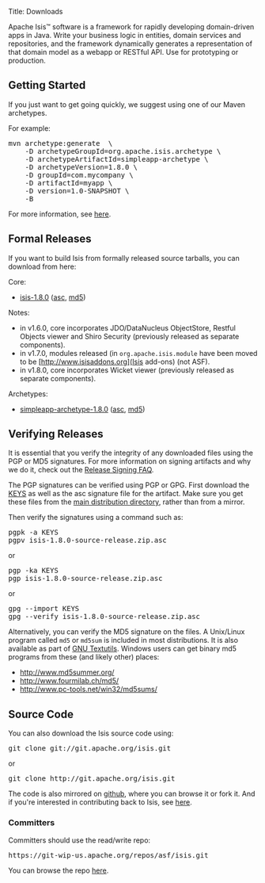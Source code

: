Title: Downloads

Apache Isis&trade; software is a framework for rapidly developing domain-driven apps in Java. Write your business logic in entities, domain services and repositories, and the framework dynamically generates a representation of that domain model as a webapp or RESTful API.  Use for prototyping or production.

## Getting Started

If you just want to get going quickly, we suggest using one of our Maven archetypes.

For example:

<pre>
mvn archetype:generate  \
    -D archetypeGroupId=org.apache.isis.archetype \
    -D archetypeArtifactId=simpleapp-archetype \
    -D archetypeVersion=1.8.0 \
    -D groupId=com.mycompany \
    -D artifactId=myapp \
    -D version=1.0-SNAPSHOT \
    -B
</pre>

For more information, see [here](intro/getting-started/simpleapp-archetype.html).

## Formal Releases

If you want to build Isis from formally released source tarballs, you can download from here:

Core:

* [isis-1.8.0](https://www.apache.org/dyn/closer.cgi/isis/isis-core/isis-1.8.0-source-release.zip) ([asc](http://www.apache.org/dist/isis/isis-core/isis-1.8.0-source-release.zip.asc), [md5](http://www.apache.org/dist/isis/isis-core/isis-1.8.0-source-release.zip.md5)) 

Notes:
* in v1.6.0, core incorporates JDO/DataNucleus ObjectStore, Restful Objects viewer and Shiro Security (previously released as separate components).
* in v1.7.0, modules released (in `org.apache.isis.module` have been moved to be [http://www.isisaddons.org](Isis add-ons) (not ASF).
* in v1.8.0, core incorporates Wicket viewer (previously released as separate components).


Archetypes:

* [simpleapp-archetype-1.8.0](https://www.apache.org/dyn/closer.cgi/isis/archetype/simpleapp-archetype/simpleapp-archetype-1.8.0-source-release.zip) ([asc](http://www.apache.org/dist/isis/archetype/simpleapp-archetype/simpleapp-archetype-1.8.0-source-release.zip.asc), [md5](http://www.apache.org/dist/isis/archetype/simpleapp-archetype/simpleapp-archetype-1.8.0-source-release.zip.md5))


## Verifying Releases

It is essential that you verify the integrity of any downloaded files using
the PGP or MD5 signatures.  For more information on signing artifacts and
why we do it, check out the
[Release Signing FAQ](http://www.apache.org/dev/release-signing.html).

The PGP signatures can be verified using PGP or GPG.  First download the [KEYS](http://www.apache.org/dist/isis/KEYS) as well as the asc signature file for the artifact.  Make sure you get these files from the [main distribution directory](http://www.apache.org/dist/isis/), rather than from a mirror.

Then verify the signatures using a command such as:

<pre>
pgpk -a KEYS
pgpv isis-1.8.0-source-release.zip.asc
</pre>

or
<pre>
pgp -ka KEYS
pgp isis-1.8.0-source-release.zip.asc
</pre>

or
<pre>
gpg --import KEYS
gpg --verify isis-1.8.0-source-release.zip.asc
</pre>

Alternatively, you can verify the MD5 signature on the files. A Unix/Linux
program called `md5` or `md5sum` is included in most distributions.  It is
also available as part of
[GNU Textutils](http://www.gnu.org/software/textutils/textutils.html).
Windows users can get binary md5 programs from these (and likely other) places:

 * <http://www.md5summer.org/>
 * <http://www.fourmilab.ch/md5/>
 * <http://www.pc-tools.net/win32/md5sums/>


## Source Code

You can also download the Isis source code using:

<pre>
git clone git://git.apache.org/isis.git
</pre>

or

<pre>
git clone http://git.apache.org/isis.git
</pre>

The code is also mirrored on [github](http://github.com/apache/isis), where you can browse it or fork it.   And if you're interested in contributing back to Isis, see [here](contributors/contributing.html).
       
### Committers

Committers should use the read/write repo:

<pre>
https://git-wip-us.apache.org/repos/asf/isis.git
</pre>

You can browse the repo [here](https://git-wip-us.apache.org/repos/asf/isis/repo?p=isis.git;a=summary).

